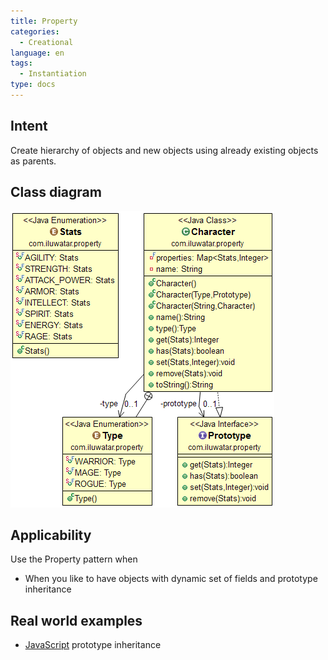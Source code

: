 ```yaml
---
title: Property
categories:
  - Creational
language: en
tags:
  - Instantiation
type: docs
---
```


## Intent
Create hierarchy of objects and new objects using already existing
objects as parents.

## Class diagram
![alt text](./etc/property.png "Property")

## Applicability
Use the Property pattern when

* When you like to have objects with dynamic set of fields and prototype inheritance

## Real world examples

* [JavaScript](https://developer.mozilla.org/en-US/docs/Web/JavaScript/Inheritance_and_the_prototype_chain) prototype inheritance
